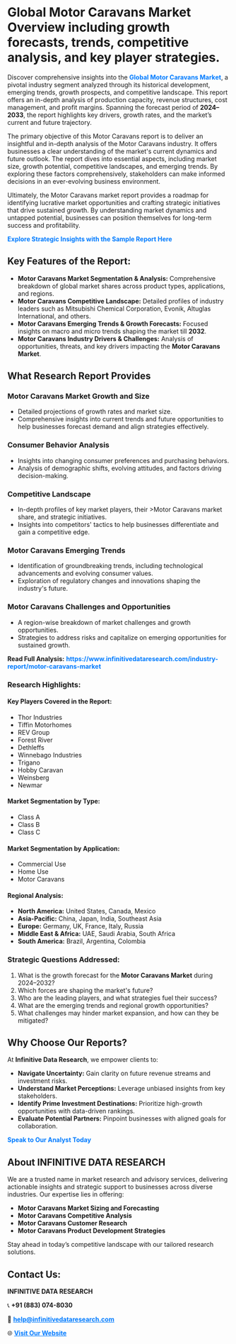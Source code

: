 <h1>Global Motor Caravans Market Overview including growth forecasts, trends, competitive analysis, and key player strategies.</h1>
<p>
Discover comprehensive insights into the 
<a href="https://www.infinitivedataresearch.com/industry-report/motor-caravans-market" rel="dofollow" style="color: #007BFF; text-decoration: none;"><strong>Global Motor Caravans Market</strong></a>, a pivotal industry segment analyzed through its historical development, emerging trends, growth prospects, and competitive landscape. This report offers an in-depth analysis of production capacity, revenue structures, cost management, and profit margins. Spanning the forecast period of <strong>2024–2033</strong>, the report highlights key drivers, growth rates, and the market’s current and future trajectory.
</p>
<p>
The primary objective of this Motor Caravans report is to deliver an insightful and in-depth analysis of the Motor Caravans industry. It offers businesses a clear understanding of the market's current dynamics and future outlook. The report dives into essential aspects, including market size, growth potential, competitive landscapes, and emerging trends. By exploring these factors comprehensively, stakeholders can make informed decisions in an ever-evolving business environment.
</p>
<p>
Ultimately, the Motor Caravans market report provides a roadmap for identifying lucrative market opportunities and crafting strategic initiatives that drive sustained growth. By understanding market dynamics and untapped potential, businesses can position themselves for long-term success and profitability.
</p>
<p>
<a href="https://www.infinitivedataresearch.com/request-sample/reportId=110518" style="color: #007BFF; text-decoration: none;"><strong>Explore Strategic Insights with the Sample Report Here</strong></a>
</p>

<h2>Key Features of the Report:</h2>
<ul>
<li><strong>Motor Caravans Market Segmentation & Analysis:</strong> Comprehensive breakdown of global market shares across product types, applications, and regions.</li>
<li><strong>Motor Caravans Competitive Landscape:</strong> Detailed profiles of industry leaders such as Mitsubishi Chemical Corporation, Evonik, Altuglas International, and others.</li>
<li><strong>Motor Caravans Emerging Trends & Growth Forecasts:</strong> Focused insights on macro and micro trends shaping the market till <strong>2032</strong>.</li>
<li><strong>Motor Caravans Industry Drivers & Challenges:</strong> Analysis of opportunities, threats, and key drivers impacting the <strong>Motor Caravans Market</strong>.</li>
</ul>

<h2>What Research Report Provides</h2>
<h3>Motor Caravans Market Growth and Size</h3>
<ul>
<li>Detailed projections of growth rates and market size.</li>
<li>Comprehensive insights into current trends and future opportunities to help businesses forecast demand and align strategies effectively.</li>
</ul>

<h3>Consumer Behavior Analysis</h3>
<ul>
<li>Insights into changing consumer preferences and purchasing behaviors.</li>
<li>Analysis of demographic shifts, evolving attitudes, and factors driving decision-making.</li>
</ul>

<h3>Competitive Landscape</h3>
<ul>
<li>In-depth profiles of key market players, their >Motor Caravans market share, and strategic initiatives.</li>
<li>Insights into competitors' tactics to help businesses differentiate and gain a competitive edge.</li>
</ul>

<h3>Motor Caravans Emerging Trends</h3>
<ul>
<li>Identification of groundbreaking trends, including technological advancements and evolving consumer values.</li>
<li>Exploration of regulatory changes and innovations shaping the industry's future.</li>
</ul>

<h3>Motor Caravans Challenges and Opportunities</h3>
<ul>
<li>A region-wise breakdown of market challenges and growth opportunities.</li>
<li>Strategies to address risks and capitalize on emerging opportunities for sustained growth.</li>
</ul>
<p><strong>Read Full Analysis:</strong> <a href="https://www.infinitivedataresearch.com/industry-report/motor-caravans-market" rel="dofollow" style="color: #007BFF; text-decoration: none;"><strong>https://www.infinitivedataresearch.com/industry-report/motor-caravans-market</strong></a></p>
<h3>Research Highlights:</h3>
<h4>Key Players Covered in the Report:</h4>
<ul><li>Thor Industries</li><li>Tiffin Motorhomes</li><li>REV Group</li><li>Forest River</li><li>Dethleffs</li><li>Winnebago Industries</li><li>Trigano</li><li>Hobby Caravan</li><li>Weinsberg</li><li>Newmar</li></ul>
<h4>Market Segmentation by Type:</h4>
<ul><li>Class A</li><li>Class B</li><li>Class C</li></ul>
<h4>Market Segmentation by Application:</h4>
<ul><li>Commercial Use</li><li>Home Use</li><li>Motor Caravans</li></ul>

<h4>Regional Analysis:</h4>
<ul>
<li><strong>North America:</strong> United States, Canada, Mexico</li>
<li><strong>Asia-Pacific:</strong> China, Japan, India, Southeast Asia</li>
<li><strong>Europe:</strong> Germany, UK, France, Italy, Russia</li>
<li><strong>Middle East & Africa:</strong> UAE, Saudi Arabia, South Africa</li>
<li><strong>South America:</strong> Brazil, Argentina, Colombia</li>
</ul>

<h3>Strategic Questions Addressed:</h3>
<ol>
<li>What is the growth forecast for the <strong>Motor Caravans Market</strong> during 2024–2032?</li>
<li>Which forces are shaping the market's future?</li>
<li>Who are the leading players, and what strategies fuel their success?</li>
<li>What are the emerging trends and regional growth opportunities?</li>
<li>What challenges may hinder market expansion, and how can they be mitigated?</li>
</ol>

<h2>Why Choose Our Reports?</h2>
<p>At <strong>Infinitive Data Research</strong>, we empower clients to:</p>
<ul>
<li><strong>Navigate Uncertainty:</strong> Gain clarity on future revenue streams and investment risks.</li>
<li><strong>Understand Market Perceptions:</strong> Leverage unbiased insights from key stakeholders.</li>
<li><strong>Identify Prime Investment Destinations:</strong> Prioritize high-growth opportunities with data-driven rankings.</li>
<li><strong>Evaluate Potential Partners:</strong> Pinpoint businesses with aligned goals for collaboration.</li>
</ul>
<p><a href="https://www.infinitivedataresearch.com/industry-report/motor-caravans-market" rel="dofollow" style="color: #007BFF; text-decoration: none;"><strong>Speak to Our Analyst Today</strong></a></p>

<h2>About INFINITIVE DATA RESEARCH</h2>
<p>We are a trusted name in market research and advisory services, delivering actionable insights and strategic support to businesses across diverse industries. Our expertise lies in offering:</p>
<ul>
<li><strong>Motor Caravans Market Sizing and Forecasting</strong></li>
<li><strong>Motor Caravans Competitive Analysis</strong></li>
<li><strong>Motor Caravans Customer Research</strong></li>
<li><strong>Motor Caravans Product Development Strategies</strong></li>
</ul>
<p>Stay ahead in today’s competitive landscape with our tailored research solutions.</p>

<h2>Contact Us:</h2>
<p><strong>INFINITIVE DATA RESEARCH</strong></p>
<p>📞 <strong>+91 (883) 074-8030</strong></p>
<p>📧 <strong><a href="mailto:help@infinitivedataresearch.com" style="color: #007BFF;">help@infinitivedataresearch.com</a></strong></p>
<p>🌐 <strong><a href="https://www.infinitivedataresearch.com" rel="dofollow" style="color: #007BFF;">Visit Our Website</a></strong></p>
